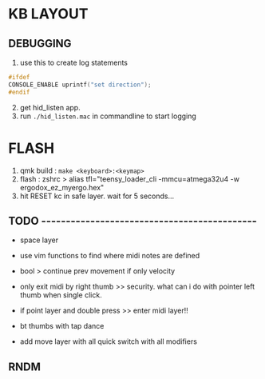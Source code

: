 # KB LAYOUT

## DEBUGGING

1. use this to create log statements

```C
#ifdef
CONSOLE_ENABLE uprintf("set direction");
#endif
```

2. get hid_listen app.
3. run `./hid_listen.mac` in commandline to start logging

# FLASH

1. qmk build : `make <keyboard>:<keymap>`
2. flash : zshrc > alias tfl="teensy_loader_cli -mmcu=atmega32u4 -w ergodox_ez_myergo.hex"
3. hit RESET kc in safe layer. wait for 5 seconds...

## TODO --------------------------------------------

- space layer

- use vim functions to find where midi notes are defined

- bool > continue prev movement if only velocity

- only exit midi by right thumb >> security. what can i do with
  pointer left thumb when single click.

* if point layer and double press >> enter midi layer!!

* bt thumbs with tap dance

* add move layer with all quick switch with all modifiers

## RNDM
